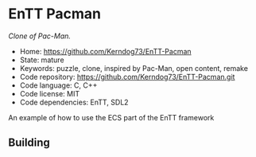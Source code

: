 # EnTT Pacman

_Clone of Pac-Man._

- Home: https://github.com/Kerndog73/EnTT-Pacman
- State: mature
- Keywords: puzzle, clone, inspired by Pac-Man, open content, remake
- Code repository: https://github.com/Kerndog73/EnTT-Pacman.git
- Code language: C, C++
- Code license: MIT
- Code dependencies: EnTT, SDL2

An example of how to use the ECS part of the EnTT framework

## Building

